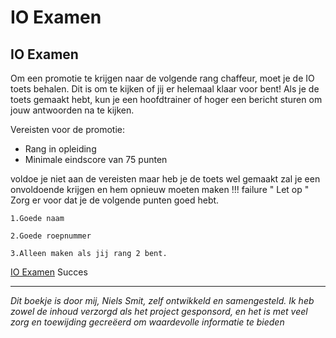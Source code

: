 # IO Examen 

## IO Examen
Om een promotie te krijgen naar de volgende rang chaffeur, moet je de IO toets behalen. Dit is om te kijken of jij er helemaal klaar voor bent! Als je de toets gemaakt hebt, kun je een hoofdtrainer of hoger een bericht sturen om jouw antwoorden na te kijken.

Vereisten voor de promotie:
* Rang in opleiding
* Minimale eindscore van 75 punten

voldoe je niet aan de vereisten maar heb je de toets wel gemaakt zal je een onvoldoende krijgen en hem opnieuw moeten maken
!!! failure " Let op "
    Zorg er voor dat je de volgende punten goed hebt. 

    1.Goede naam 

    2.Goede roepnummer

    3.Alleen maken als jij rang 2 bent. 
[IO Examen][example2] Succes

  [example2]: https://docs.google.com/forms/d/e/1FAIpQLSeOoEjoGiJgcUlnaDU0BpyGRTkzl3sqhYJztbP-PZnApripmQ/viewform 
   "Examen"


---------------------

*Dit boekje is door mij, Niels Smit, zelf ontwikkeld en samengesteld. Ik heb zowel de inhoud verzorgd als het project gesponsord, en het is met veel zorg en toewijding gecreëerd om waardevolle informatie te bieden*